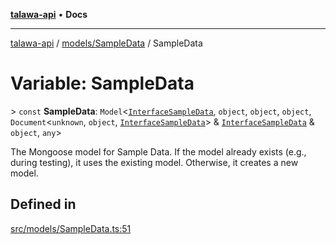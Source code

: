 [**talawa-api**](../../../README.md) • **Docs**

***

[talawa-api](../../../modules.md) / [models/SampleData](../README.md) / SampleData

# Variable: SampleData

\> `const` **SampleData**: `Model`\<[`InterfaceSampleData`](../interfaces/InterfaceSampleData.md), `object`, `object`, `object`, `Document`\<`unknown`, `object`, [`InterfaceSampleData`](../interfaces/InterfaceSampleData.md)\> & [`InterfaceSampleData`](../interfaces/InterfaceSampleData.md) & `object`, `any`\>

The Mongoose model for Sample Data.
If the model already exists (e.g., during testing), it uses the existing model.
Otherwise, it creates a new model.

## Defined in

[src/models/SampleData.ts:51](https://github.com/PalisadoesFoundation/talawa-api/blob/67d017fd9312183a6b2bae1b160bc814f56ab5c2/src/models/SampleData.ts#L51)
